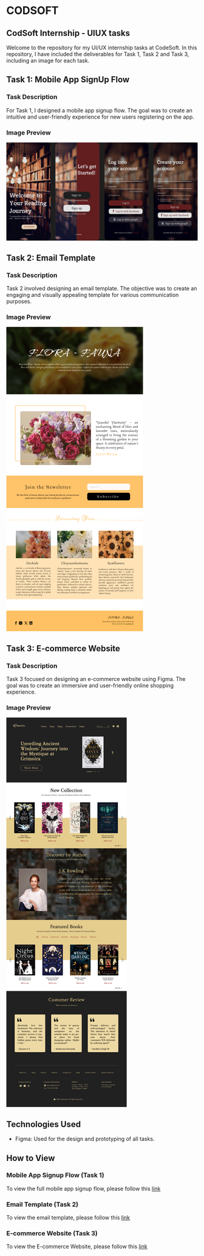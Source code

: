 # CODSOFT

## CodSoft Internship - UIUX tasks

Welcome to the repository for my UI/UX internship tasks at CodeSoft. In this repository, I have included the deliverables for Task 1, Task 2 and Task 3, including an image for each task.

## Task 1: Mobile App SignUp Flow

### Task Description
For Task 1, I designed a mobile app signup flow. The goal was to create an intuitive and user-friendly experience for new users registering on the app.

### Image Preview
![Task 1 Image](./task-1/Mobile-App.jpg)

## Task 2: Email Template

### Task Description
Task 2 involved designing an email template. The objective was to create an engaging and visually appealing template for various communication purposes.

### Image Preview
![Task 2 Image](./task-2/Email%20Template.png)

## Task 3: E-commerce Website

### Task Description
Task 3 focused on designing an e-commerce website using Figma. The goal was to create an immersive and user-friendly online shopping experience.

### Image Preview
![Task 3 Image](./task-3/E-Commerce%20Website.png)

## Technologies Used
- Figma: Used for the design and prototyping of all tasks.

## How to View

### Mobile App Signup Flow (Task 1)
To view the full mobile app signup flow, please follow this [link](https://www.figma.com/proto/hsf7h2F8RpR3RqxOKCyzPs/Mobile-App?page-id=0%3A1&type=design&node-id=2-9&viewport=244%2C303%2C0.47&t=aRyiKQ62mV9MkJg8-1&scaling=scale-down&starting-point-node-id=2%3A9&mode=design)

### Email Template (Task 2)
To view the email template, please follow this [link](https://www.figma.com/proto/AFfv6JIIcgYOclNWrQEcUF/Email-Template?page-id=0%3A1&type=design&node-id=3-4&viewport=503%2C-724%2C1.5&t=S0ymZJesrpWCJRoa-1&scaling=scale-down&mode=design)

### E-commerce Website (Task 3)
To view the E-commerce Website, please follow this [link](https://www.figma.com/proto/ULckUzo9bx3p3IU2k5SnNB/E-Commerce-Website?page-id=0%3A1&type=design&node-id=2-2&viewport=232%2C235%2C0.25&t=iXO7pVtl0cUvdonK-1&scaling=scale-down-width&mode=design)
